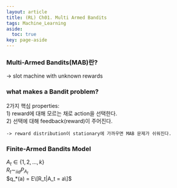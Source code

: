 ```yaml
---
layout: article
title: (RL) Ch01. Multi Armed Bandits
tags: Machine_Learning
aside:
  toc: true
key: page-aside
---
```



### Multi-Armed Bandits(MAB)란?  
  -> slot machine with unknown rewards

### what makes a Bandit problem?  
  2가지 핵심 properties:  
    1) reward에 대해 모르는 채로 action을 선택한다.  
    2) 선택에 대해 feedback(reward)이 주어진다.  

    -> reward distribution이 stationary에 가까우면 MAB 문제가 쉬워진다.

### Finite-Armed Bandits Model

  $A_t \in \{1, 2, ... , k\}$  
  $R_t \sim_{iid} P_{A_t}$  
  $q_*(a) = E\[R_t|A_t = a\]$  
